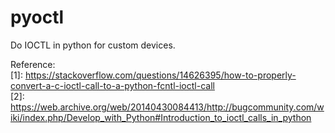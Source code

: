 # pyoctl
Do IOCTL in python for custom devices.

Reference:   
[1]: https://stackoverflow.com/questions/14626395/how-to-properly-convert-a-c-ioctl-call-to-a-python-fcntl-ioctl-call  
[2]: https://web.archive.org/web/20140430084413/http://bugcommunity.com/wiki/index.php/Develop_with_Python#Introduction_to_ioctl_calls_in_python  

